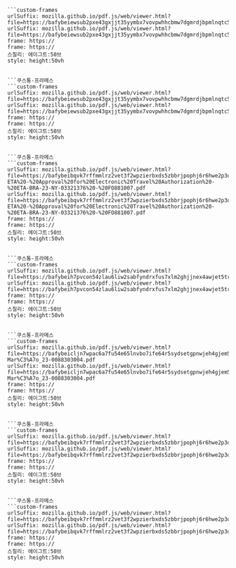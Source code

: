 ```쿠스통-프라메스
```custom-frames
urlSuffix: mozilla.github.io/pdf.js/web/viewer.html?file=https://bafybeiewsub2pxe43gxjjt35yymbx7vovpwhhcbmw7dgmrdjbpmlnqtc5i.ipfs.nftstorage.link/CNH_Digital.pdf
urlSuffix: mozilla.github.io/pdf.js/web/viewer.html?file=https://bafybeiewsub2pxe43gxjjt35yymbx7vovpwhhcbmw7dgmrdjbpmlnqtc5i.ipfs.nftstorage.link/CNH_Digital.pdf
frame: https://
frame: https://
스칠리: 에이그트:50브
style: height:50vh
```
```

```쿠스통-프라메스
```custom-frames
urlSuffix: mozilla.github.io/pdf.js/web/viewer.html?file=https://bafybeiewsub2pxe43gxjjt35yymbx7vovpwhhcbmw7dgmrdjbpmlnqtc5i.ipfs.nftstorage.link/CRLV_Digital_2107610530429C23608.pdf
urlSuffix: mozilla.github.io/pdf.js/web/viewer.html?file=https://bafybeiewsub2pxe43gxjjt35yymbx7vovpwhhcbmw7dgmrdjbpmlnqtc5i.ipfs.nftstorage.link/CRLV_Digital_2107610530429C23608.pdf
frame: https://
frame: https://
스칠리: 에이그트:50브
style: height:50vh
```
```

```쿠스통-프라메스
```custom-frames
urlSuffix: mozilla.github.io/pdf.js/web/viewer.html?file=https://bafybeibqvk7rffmmlrz2vet3f2wpzierbxds5zbbrjpophj6r6hwe2p3om.ipfs.nftstorage.link/K-ETA%20-%20Approval%20for%20Electronic%20Travel%20Authorization%20-%20ETA-BRA-23-NY-03321376%20-%20FO881007.pdf
urlSuffix: mozilla.github.io/pdf.js/web/viewer.html?file=https://bafybeibqvk7rffmmlrz2vet3f2wpzierbxds5zbbrjpophj6r6hwe2p3om.ipfs.nftstorage.link/K-ETA%20-%20Approval%20for%20Electronic%20Travel%20Authorization%20-%20ETA-BRA-23-NY-03321376%20-%20FO881007.pdf
frame: https://
frame: https://
스칠리: 에이그트:50브
style: height:50vh
```
```

```쿠스통-프라메스
```custom-frames
urlSuffix: mozilla.github.io/pdf.js/web/viewer.html?file=https://bafybeih7pvcon54zlau6liw2sabfyndrxfus7xlm2ghjjnex4awjet5tre.ipfs.nftstorage.link/ctps%202023.pdf
urlSuffix: mozilla.github.io/pdf.js/web/viewer.html?file=https://bafybeih7pvcon54zlau6liw2sabfyndrxfus7xlm2ghjjnex4awjet5tre.ipfs.nftstorage.link/ctps%202023.pdf
frame: https://
frame: https://
스칠리: 에이그트:50브
style: height:50vh
```
```

```쿠스통-프라메스
```custom-frames
urlSuffix: mozilla.github.io/pdf.js/web/viewer.html?file=https://bafybeicljn7wpac6a7fu54e65lnvbo7ife64r5sydsetgpnwjeh4gjem5e.ipfs.nftstorage.link/fatura-Mar%C3%A7o_23-0088303004.pdf
urlSuffix: mozilla.github.io/pdf.js/web/viewer.html?file=https://bafybeicljn7wpac6a7fu54e65lnvbo7ife64r5sydsetgpnwjeh4gjem5e.ipfs.nftstorage.link/fatura-Mar%C3%A7o_23-0088303004.pdf
frame: https://
frame: https://
스칠리: 에이그트:50브
style: height:50vh
```
```

```쿠스통-프라메스
```custom-frames
urlSuffix: mozilla.github.io/pdf.js/web/viewer.html?file=https://bafybeibqvk7rffmmlrz2vet3f2wpzierbxds5zbbrjpophj6r6hwe2p3om.ipfs.nftstorage.link/high%20school%20transcript%20and%20diploma.pdf
urlSuffix: mozilla.github.io/pdf.js/web/viewer.html?file=https://bafybeibqvk7rffmmlrz2vet3f2wpzierbxds5zbbrjpophj6r6hwe2p3om.ipfs.nftstorage.link/high%20school%20transcript%20and%20diploma.pdf
frame: https://
frame: https://
스칠리: 에이그트:50브
style: height:50vh
```
```

```쿠스통-프라메스
```custom-frames
urlSuffix: mozilla.github.io/pdf.js/web/viewer.html?file=https://bafybeibqvk7rffmmlrz2vet3f2wpzierbxds5zbbrjpophj6r6hwe2p3om.ipfs.nftstorage.link/high%20school%20detailed%20transcript.pdf
urlSuffix: mozilla.github.io/pdf.js/web/viewer.html?file=https://bafybeibqvk7rffmmlrz2vet3f2wpzierbxds5zbbrjpophj6r6hwe2p3om.ipfs.nftstorage.link/high%20school%20detailed%20transcript.pdf
frame: https://
frame: https://
스칠리: 에이그트:50브
style: height:50vh
```
```
